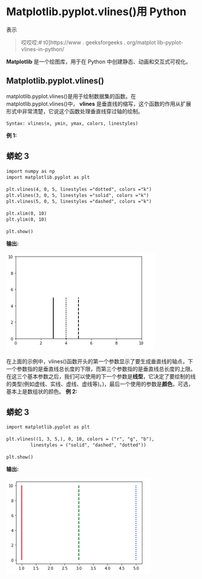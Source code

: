 # Matplotlib.pyplot.vlines()用 Python

表示

> 哎哎哎:# t0]https://www . geeksforgeeks . org/matplot lib-pyplot-vlines-in-python/

**Matplotlib** 是一个绘图库，用于在 Python 中创建静态、动画和交互式可视化。

## Matplotlib.pyplot.vlines()

matplotlib.pyplot.vlines()是用于绘制数据集的函数。在 matplotlib.pyplot.vlines()中， **vlines** 是垂直线的缩写，这个函数的作用从扩展形式中非常清楚，它说这个函数处理垂直线穿过轴的绘制。

```
Syntax: vlines(x, ymin, ymax, colors, linestyles)
```

**例 1:**

## 蟒蛇 3

```
import numpy as np
import matplotlib.pyplot as plt

plt.vlines(4, 0, 5, linestyles ="dotted", colors ="k")
plt.vlines(3, 0, 5, linestyles ="solid", colors ="k")
plt.vlines(5, 0, 5, linestyles ="dashed", colors ="k")

plt.xlim(0, 10)
plt.ylim(0, 10)

plt.show()
```

**输出:**

![python-matplotlob-vlines](img/ce57161f04b67bca920cadf49ed27487.png)

在上面的示例中，vlines()函数开头的第一个参数显示了要生成垂直线的轴点，下一个参数指的是垂直线总长度的下限，而第三个参数指的是垂直线总长度的上限。在这三个基本参数之后，我们可以使用的下一个参数是**线型**，它决定了要绘制的线的类型(例如虚线、实线、虚线、虚线等)。)，最后一个使用的参数是**颜色**，可选，基本上是数组状的颜色。
**例 2:**

## 蟒蛇 3

```
import matplotlib.pyplot as plt

plt.vlines((1, 3, 5,), 0, 10, colors = ("r", "g", "b"),
         linestyles = ("solid", "dashed", "dotted"))

plt.show()
```

**输出:**

![python-matplotlib-vlines-2](img/edc03751754bb6cdfc040e46aeead681.png)